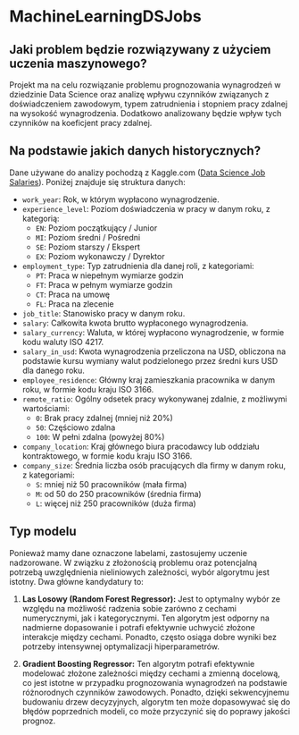 
# MachineLearningDSJobs

## Jaki problem będzie rozwiązywany z użyciem uczenia maszynowego?
Projekt ma na celu rozwiązanie problemu prognozowania wynagrodzeń w dziedzinie Data Science oraz analizę wpływu czynników związanych z doświadczeniem zawodowym, typem zatrudnienia i stopniem pracy zdalnej na wysokość wynagrodzenia. Dodatkowo analizowany będzie wpływ tych czynników na koeficjent pracy zdalnej.

## Na podstawie jakich danych historycznych?
Dane używane do analizy pochodzą z Kaggle.com ([Data Science Job Salaries](https://www.kaggle.com/datasets/ruchi798/data-science-job-salaries)). Poniżej znajduje się struktura danych:
- `work_year`: Rok, w którym wypłacono wynagrodzenie.
- `experience_level`: Poziom doświadczenia w pracy w danym roku, z kategorią:
  - `EN`: Poziom początkujący / Junior
  - `MI`: Poziom średni / Pośredni
  - `SE`: Poziom starszy / Ekspert
  - `EX`: Poziom wykonawczy / Dyrektor
- `employment_type`: Typ zatrudnienia dla danej roli, z kategoriami:
  - `PT`: Praca w niepełnym wymiarze godzin
  - `FT`: Praca w pełnym wymiarze godzin
  - `CT`: Praca na umowę
  - `FL`: Praca na zlecenie
- `job_title`: Stanowisko pracy w danym roku.
- `salary`: Całkowita kwota brutto wypłaconego wynagrodzenia.
- `salary_currency`: Waluta, w której wypłacono wynagrodzenie, w formie kodu waluty ISO 4217.
- `salary_in_usd`: Kwota wynagrodzenia przeliczona na USD, obliczona na podstawie kursu wymiany walut podzielonego przez średni kurs USD dla danego roku.
- `employee_residence`: Główny kraj zamieszkania pracownika w danym roku, w formie kodu kraju ISO 3166.
- `remote_ratio`: Ogólny odsetek pracy wykonywanej zdalnie, z możliwymi wartościami:
  - `0`: Brak pracy zdalnej (mniej niż 20%)
  - `50`: Częściowo zdalna
  - `100`: W pełni zdalna (powyżej 80%)
- `company_location`: Kraj głównego biura pracodawcy lub oddziału kontraktowego, w formie kodu kraju ISO 3166.
- `company_size`: Średnia liczba osób pracujących dla firmy w danym roku, z kategoriami:
  - `S`: mniej niż 50 pracowników (mała firma)
  - `M`: od 50 do 250 pracowników (średnia firma)
  - `L`: więcej niż 250 pracowników (duża firma)

## Typ modelu

Ponieważ mamy dane oznaczone labelami, zastosujemy uczenie nadzorowane. W związku z złożonością problemu oraz potencjalną potrzebą uwzględnienia nieliniowych zależności, wybór algorytmu jest istotny. Dwa główne kandydatury to:

1. **Las Losowy (Random Forest Regressor):** Jest to optymalny wybór ze względu na możliwość radzenia sobie zarówno z cechami numerycznymi, jak i kategorycznymi. Ten algorytm jest odporny na nadmierne dopasowanie i potrafi efektywnie uchwycić złożone interakcje między cechami. Ponadto, często osiąga dobre wyniki bez potrzeby intensywnej optymalizacji hiperparametrów.

2. **Gradient Boosting Regressor:** Ten algorytm potrafi efektywnie modelować złożone zależności między cechami a zmienną docelową, co jest istotne w przypadku prognozowania wynagrodzeń na podstawie różnorodnych czynników zawodowych. Ponadto, dzięki sekwencyjnemu budowaniu drzew decyzyjnych, algorytm ten może dopasowywać się do błędów poprzednich modeli, co może przyczynić się do poprawy jakości prognoz.
